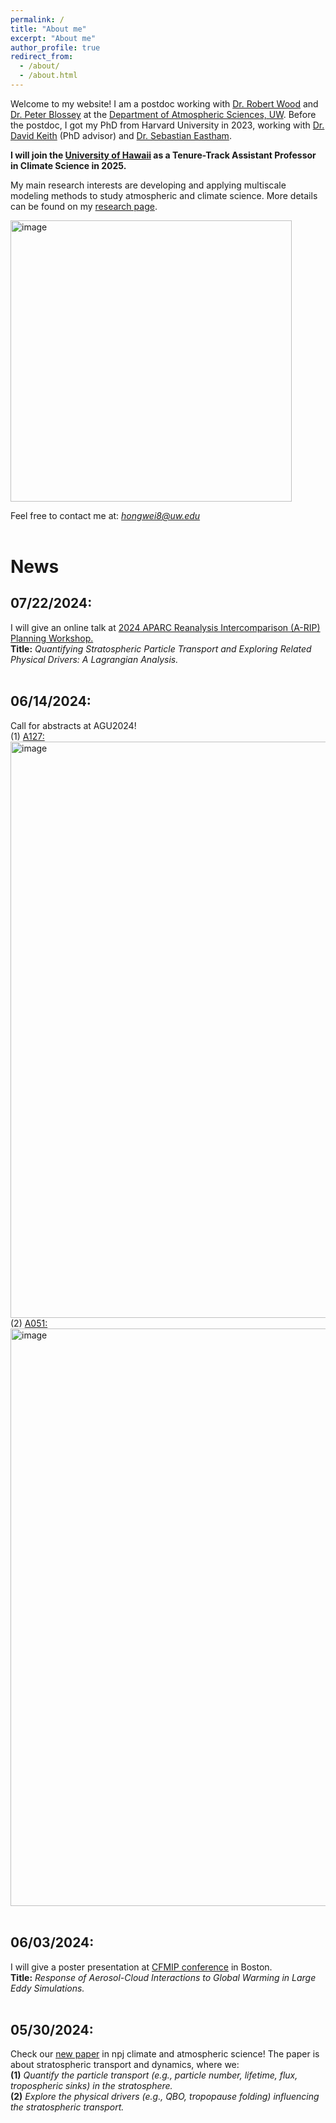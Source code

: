 ```yaml
---
permalink: /
title: "About me"
excerpt: "About me"
author_profile: true
redirect_from:
  - /about/
  - /about.html
---
```


Welcome to my website! I am a postdoc working with [Dr. Robert Wood](https://atmos.uw.edu/faculty-and-research/core-faculty/robert-wood/) and [Dr. Peter Blossey](https://atmos.uw.edu/faculty-and-research/core-faculty/peter-blossey/) at the [Department of Atmospheric Sciences, UW](https://atmos.uw.edu/faculty-and-research/postdoctoral-researchers/). Before the postdoc, I got my PhD from Harvard University in 2023, working with [Dr. David Keith](https://keith.seas.harvard.edu/people/david-keith) (PhD advisor) and [Dr. Sebastian Eastham](https://globalchange.mit.edu/about-us/personnel/eastham-sebastian). <br />

**I will join the [University of Hawaii](https://www.soest.hawaii.edu/atmo/index.php/2023/10/31/oceanography-atmospheric-sciences-more-highly-ranked-for-program-excellence/) as a Tenure-Track Assistant Professor in Climate Science in 2025.**  <br />

My main research interests are developing and applying multiscale modeling methods to study atmospheric and climate science. More details can be found on my [research page](https://hongwei8sun.github.io/research/). 

<img width="450" alt="image" src="https://github.com/user-attachments/assets/a6b922bd-760c-443c-bd79-fed160e6832d">
</p>

Feel free to contact me at: *hongwei8@uw.edu* <br />
<br />

# News

## 07/22/2024: <br />
I will give an online talk at [2024 APARC Reanalysis Intercomparison (A-RIP) Planning Workshop.](https://s-rip.github.io/events/meeting2024/) <br />
**Title:** *Quantifying Stratospheric Particle Transport and Exploring Related Physical Drivers: A Lagrangian Analysis.* <br />
<br />

## 06/14/2024: <br />
Call for abstracts at AGU2024! <br />
(1) [A127:](https://agu.confex.com/agu/agu24/prelim.cgi/Session/224927) <br />
<img width="922" alt="image" src="https://github.com/hongwei8sun/hongwei8sun.github.io/assets/45275555/3c9802b2-7793-4b20-ab7e-88146444d43b"> <br />
(2) [A051:](https://agu.confex.com/agu/agu24/prelim.cgi/Session/224955) <br />
<img width="924" alt="image" src="https://github.com/hongwei8sun/hongwei8sun.github.io/assets/45275555/2d9fdc54-2496-4491-98d5-a9d5833226b6"> <br />
<br />

## 06/03/2024: <br />
I will give a poster presentation at [CFMIP conference](https://sites.bc.edu/cfmip2024/conference-program/) in Boston. <br />
**Title:** *Response of Aerosol-Cloud Interactions to Global Warming in Large Eddy Simulations.* <br />
<br />

## 05/30/2024: <br />
Check our [new paper](www.nature.com/articles/s41612-024-00664-8) in npj climate and atmospheric science! The paper is about stratospheric transport and dynamics, where we: <br />
**(1)** *Quantify the particle transport (e.g., particle number, lifetime, flux, tropospheric sinks) in the stratosphere.* <br />
**(2)** *Explore the physical drivers (e.g., QBO, tropopause folding) influencing the stratospheric transport.* <br />
<br />

